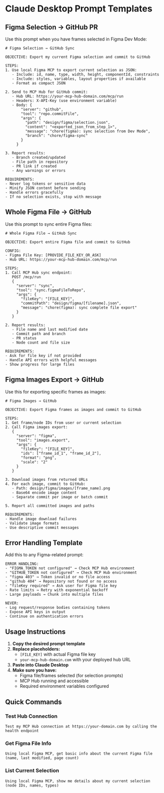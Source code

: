 # Claude Desktop Prompt Templates

## Figma Selection → GitHub PR

Use this prompt when you have frames selected in Figma Dev Mode:

```
# Figma Selection → GitHub Sync

OBJECTIVE: Export my current Figma selection and commit to GitHub

STEPS:
1. Use local Figma MCP to export current selection as JSON:
   - Include: id, name, type, width, height, componentId, constraints
   - Include: styles, variables, layout properties if available
   - Format as compact JSON

2. Send to MCP Hub for GitHub commit:
   - Hub URL: https://your-mcp-hub-domain.com/mcp/run
   - Headers: X-API-Key (use environment variable)
   - Body: {
       "server": "github",
       "tool": "repo.commitFile", 
       "args": {
         "path": "design/figma/selection.json",
         "content": "<exported_json_from_step_1>",
         "message": "chore(figma): sync selection from Dev Mode",
         "branch": "chore/figma-sync"
       }
     }

3. Report results:
   - Branch created/updated
   - File path in repository
   - PR link if created
   - Any warnings or errors

REQUIREMENTS:
- Never log tokens or sensitive data
- Minify JSON content before sending
- Handle errors gracefully
- If no selection exists, stop with message
```

## Whole Figma File → GitHub

Use this prompt to sync entire Figma files:

```
# Whole Figma File → GitHub Sync

OBJECTIVE: Export entire Figma file and commit to GitHub

CONFIG:
- Figma File Key: [PROVIDE_FILE_KEY_OR_ASK]
- Hub URL: https://your-mcp-hub-domain.com/mcp/run

STEPS:
1. Call MCP Hub sync endpoint:
   POST /mcp/run
   {
     "server": "sync",
     "tool": "sync.figmaFileToRepo",
     "args": {
       "fileKey": "[FILE_KEY]",
       "commitPath": "design/figma/[filename].json",
       "message": "chore(figma): sync complete file export"
     }
   }

2. Report results:
   - File name and last modified date
   - Commit path and branch
   - PR status
   - Node count and file size

REQUIREMENTS:
- Ask for file key if not provided
- Handle API errors with helpful messages  
- Show progress for large files
```

## Figma Images Export → GitHub

Use this for exporting specific frames as images:

```
# Figma Images → GitHub

OBJECTIVE: Export Figma frames as images and commit to GitHub

STEPS:
1. Get frame/node IDs from user or current selection
2. Call Figma images export:
   {
     "server": "figma",
     "tool": "images.export",
     "args": {
       "fileKey": "[FILE_KEY]",
       "ids": ["frame_id_1", "frame_id_2"],
       "format": "png",
       "scale": "2"
     }
   }

3. Download images from returned URLs
4. For each image, commit to GitHub:
   - Path: design/figma/images/[frame_name].png
   - Base64 encode image content
   - Separate commit per image or batch commit

5. Report all committed images and paths

REQUIREMENTS:
- Handle image download failures
- Validate image formats
- Use descriptive commit messages
```

## Error Handling Template

Add this to any Figma-related prompt:

```
ERROR HANDLING:
- "FIGMA_TOKEN not configured" → Check MCP Hub environment
- "GITHUB_TOKEN not configured" → Check MCP Hub environment  
- "figma 403" → Token invalid or no file access
- "github 404" → Repository not found or no access
- "fileKey required" → Ask user for Figma file key
- Rate limits → Retry with exponential backoff
- Large payloads → Chunk into multiple files

NEVER:
- Log request/response bodies containing tokens
- Expose API keys in output
- Continue on authentication errors
```

## Usage Instructions

1. **Copy the desired prompt template**
2. **Replace placeholders:**
   - `[FILE_KEY]` with actual Figma file key
   - `your-mcp-hub-domain.com` with your deployed hub URL
3. **Paste into Claude Desktop**
4. **Make sure you have:**
   - Figma file/frames selected (for selection prompts)
   - MCP Hub running and accessible
   - Required environment variables configured

## Quick Commands

### Test Hub Connection
```
Test my MCP Hub connection at https://your-domain.com by calling the health endpoint
```

### Get Figma File Info
```
Using local Figma MCP, get basic info about the current Figma file (name, last modified, page count)
```

### List Current Selection
```
Using local Figma MCP, show me details about my current selection (node IDs, names, types)
```